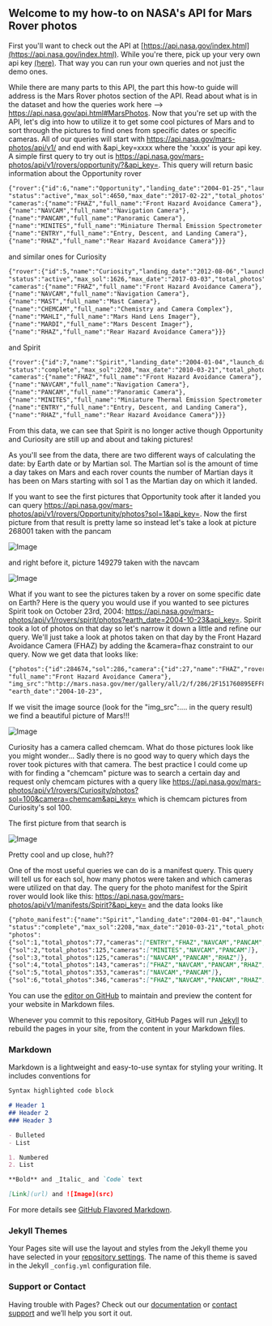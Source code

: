 ## Welcome to my how-to on NASA's API for Mars Rover photos

First you'll want to check out the API at [https://api.nasa.gov/index.html](https://api.nasa.gov/index.html).  While you're there, pick up your very own api key [(here)](https://api.nasa.gov/index.html#apply-for-an-api-key).  That way you can run your own queries and not just the demo ones.

While there are many parts to this API, the part this how-to guide will address is the Mars Rover photos section of the API. Read about what is in the dataset and how the queries work here --> https://api.nasa.gov/api.html#MarsPhotos.  Now that you're set up with the API, let's dig into how to utilize it to get some cool pictures of Mars and to sort through the pictures to find ones from specific dates or specific cameras. All of our queries will start with https://api.nasa.gov/mars-photos/api/v1/ and end with &api_key=xxxx where the 'xxxx' is your api key. A simple first query to try out is https://api.nasa.gov/mars-photos/api/v1/rovers/opportunity/?&api_key=.  This query will return basic information about the Opportunity rover 

```markdown
{"rover":{"id":6,"name":"Opportunity","landing_date":"2004-01-25","launch_date":"2003-07-07",
"status":"active","max_sol":4650,"max_date":"2017-02-22","total_photos":187093,
"cameras":{"name":"FHAZ","full_name":"Front Hazard Avoidance Camera"},
{"name":"NAVCAM","full_name":"Navigation Camera"},
{"name":"PANCAM","full_name":"Panoramic Camera"},
{"name":"MINITES","full_name":"Miniature Thermal Emission Spectrometer (Mini-TES)"},
{"name":"ENTRY","full_name":"Entry, Descent, and Landing Camera"},
{"name":"RHAZ","full_name":"Rear Hazard Avoidance Camera"}}}
```

and similar ones for Curiosity 
```markdown
{"rover":{"id":5,"name":"Curiosity","landing_date":"2012-08-06","launch_date":"2011-11-26",
"status":"active","max_sol":1626,"max_date":"2017-03-03","total_photos":306684,
"cameras":{"name":"FHAZ","full_name":"Front Hazard Avoidance Camera"},
{"name":"NAVCAM","full_name":"Navigation Camera"},
{"name":"MAST","full_name":"Mast Camera"},
{"name":"CHEMCAM","full_name":"Chemistry and Camera Complex"},
{"name":"MAHLI","full_name":"Mars Hand Lens Imager"},
{"name":"MARDI","full_name":"Mars Descent Imager"},
{"name":"RHAZ","full_name":"Rear Hazard Avoidance Camera"}}}
```

and Spirit
```markdown
{"rover":{"id":7,"name":"Spirit","landing_date":"2004-01-04","launch_date":"2003-06-10",
"status":"complete","max_sol":2208,"max_date":"2010-03-21","total_photos":124550,
"cameras":{"name":"FHAZ","full_name":"Front Hazard Avoidance Camera"},
{"name":"NAVCAM","full_name":"Navigation Camera"},
{"name":"PANCAM","full_name":"Panoramic Camera"},
{"name":"MINITES","full_name":"Miniature Thermal Emission Spectrometer (Mini-TES)"},
{"name":"ENTRY","full_name":"Entry, Descent, and Landing Camera"},
{"name":"RHAZ","full_name":"Rear Hazard Avoidance Camera"}}}
```

From this data, we can see that Spirit is no longer active though Opportunity and Curiosity are still up and about and taking pictures!

As you'll see from the data, there are two different ways of calculating the date: by Earth date or by Martian sol. The Martian sol is the amount of time a day takes on Mars and each rover counts the number of Martian days it has been on Mars starting with sol 1 as the Martian day on which it landed.

If you want to see the first pictures that Opportunity took after it landed you can query https://api.nasa.gov/mars-photos/api/v1/rovers/Opportunity/photos?sol=1&api_key=.  Now the first picture from that result is pretty lame so instead let's take a look at picture 268001 taken with the pancam

![Image](http://mars.nasa.gov/mer/gallery/all/1/p/001/1P128287181EFF0000P2303L2M1-BR.JPG)

and right before it, picture 149279 taken with the navcam

![Image](http://mars.nasa.gov/mer/gallery/all/1/n/001/1N128285132EDN0000P1500R0M1-BR.JPG)

What if you want to see the pictures taken by a rover on some specific date on Earth? Here is the query you would use if you wanted to see pictures Spirit took on October 23rd, 2004: https://api.nasa.gov/mars-photos/api/v1/rovers/spirit/photos?earth_date=2004-10-23&api_key=.  Spirit took a lot of photos on that day so let's narrow it down a little and refine our query.  We'll just take a look at photos taken on that day by the Front Hazard Avoidance Camera (FHAZ) by adding the &camera=fhaz constraint to our query.  Now we get data that looks like:  

```markdown
{"photos":{"id":284674,"sol":286,"camera":{"id":27,"name":"FHAZ","rover_id":7,
"full_name":"Front Hazard Avoidance Camera"},
"img_src":"http://mars.nasa.gov/mer/gallery/all/2/f/286/2F151760895EFF8987P1110L0M1-BR.JPG",
"earth_date":"2004-10-23",

```

If we visit the image source (look for the "img_src":.... in the query result) we find a beautiful picture of Mars!!!

![Image](http://mars.nasa.gov/mer/gallery/all/2/f/286/2F151760895EFF8987P1110L0M1-BR.JPG)

Curiosity has a camera called chemcam.  What do those pictures look like you might wonder...  Sadly there is no good way to query which days the rover took pictures with that camera. The best practice I could come up with for finding a "chemcam" picture was to search a certain day and request only chemcam pictures with a query like https://api.nasa.gov/mars-photos/api/v1/rovers/Curiosity/photos?sol=100&camera=chemcam&api_key= which is chemcam pictures from Curiosity's sol 100.

The first picture from that search is 

![Image](http://mars.jpl.nasa.gov/msl-raw-images/ods/surface/sol/00100/soas/rdr/ccam/CR0_406369429PRC_F0050104CCAM01100L1.PNG)

Pretty cool and up close, huh??

One of the most useful queries we can do is a manifest query.  This query will tell us for each sol, how many photos were taken and which cameras were utilized on that day. The query for the photo manifest for the Spirit rover would look like this: https://api.nasa.gov/mars-photos/api/v1/manifests/Spirit?&api_key= and the data looks like 

```markdown
{"photo_manifest":{"name":"Spirit","landing_date":"2004-01-04","launch_date":"2003-06-10",
"status":"complete","max_sol":2208,"max_date":"2010-03-21","total_photos":124550,
"photos":
{"sol":1,"total_photos":77,"cameras":["ENTRY","FHAZ","NAVCAM","PANCAM","RHAZ"]},
{"sol":2,"total_photos":125,"cameras":["MINITES","NAVCAM","PANCAM"]},
{"sol":3,"total_photos":125,"cameras":["NAVCAM","PANCAM","RHAZ"]},
{"sol":4,"total_photos":143,"cameras":["FHAZ","NAVCAM","PANCAM","RHAZ"]},
{"sol":5,"total_photos":353,"cameras":["NAVCAM","PANCAM"]},
{"sol":6,"total_photos":346,"cameras":["FHAZ","NAVCAM","PANCAM","RHAZ"]}
```

You can use the [editor on GitHub](https://github.com/themightyscot/themightyscot.github.io/edit/master/index.md) to maintain and preview the content for your website in Markdown files.

Whenever you commit to this repository, GitHub Pages will run [Jekyll](https://jekyllrb.com/) to rebuild the pages in your site, from the content in your Markdown files.

### Markdown

Markdown is a lightweight and easy-to-use syntax for styling your writing. It includes conventions for

```markdown
Syntax highlighted code block

# Header 1
## Header 2
### Header 3

- Bulleted
- List

1. Numbered
2. List

**Bold** and _Italic_ and `Code` text

[Link](url) and ![Image](src)
```

For more details see [GitHub Flavored Markdown](https://guides.github.com/features/mastering-markdown/).

### Jekyll Themes

Your Pages site will use the layout and styles from the Jekyll theme you have selected in your [repository settings](https://github.com/themightyscot/themightyscot.github.io/settings). The name of this theme is saved in the Jekyll `_config.yml` configuration file.

### Support or Contact

Having trouble with Pages? Check out our [documentation](https://help.github.com/categories/github-pages-basics/) or [contact support](https://github.com/contact) and we’ll help you sort it out.
